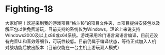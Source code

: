 # Fighting-18
大家好啊！欢迎来到我的游戏项目“格斗18”的项目文件夹，本项目提供安装包以及解压包以供免费游玩，目前支持的系统仅为Windows，理论上来说支持Windows2000及以上x86或x64系统。游戏采用冷门语言易语言编译，目前还没有完善UI和音效等细节，可玩性较低。目前仍属于编译状态，等待正式加入人机对战功能后放出版本（目前仅能在一台主机上游玩双人模式）
